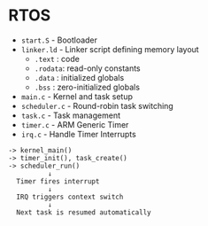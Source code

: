 # RTOS

- `start.S`      - Bootloader
- `linker.ld`   - Linker script defining memory layout
  - `.text`  : code
  - `.rodata`: read-only constants
  - `.data`  : initialized globals
  - `.bss`   : zero-initialized globals
- `main.c`      - Kernel and task setup
- `scheduler.c` - Round-robin task switching
- `task.c` - Task management
- `timer.c` - ARM Generic Timer
- `irq.c` - Handle Timer Interrupts

```
-> kernel_main() 
-> timer_init(), task_create()
-> scheduler_run()
          ↓
  Timer fires interrupt
          ↓
  IRQ triggers context switch
          ↓
  Next task is resumed automatically
```
